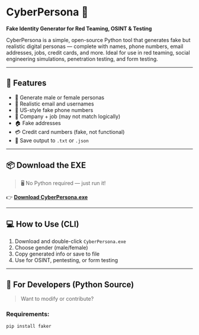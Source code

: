 # CyberPersona 🔐  
**Fake Identity Generator for Red Teaming, OSINT & Testing**

CyberPersona is a simple, open-source Python tool that generates fake but realistic digital personas — complete with names, phone numbers, email addresses, jobs, credit cards, and more. Ideal for use in red teaming, social engineering simulations, penetration testing, and form testing.

---

## 🚀 Features

- 🔄 Generate male or female personas
- 📧 Realistic email and usernames
- 📱 US-style fake phone numbers
- 🏢 Company + job (may not match logically)
- 🏠 Fake addresses
- 💳 Credit card numbers (fake, not functional)
- 📁 Save output to `.txt` or `.json`

---

## 📦 Download the EXE

> 🖥️ No Python required — just run it!

👉 [**Download CyberPersona.exe**]([https://github.com/your-username/CyberPersona/releases/latest/download/CyberPersona.exe](https://github.com/invaderAs/CyberPersona/releases/download/v1.0/CyberPersona.exe))

---

## 💻 How to Use (CLI)

1. Download and double-click `CyberPersona.exe`
2. Choose gender (male/female)
3. Copy generated info or save to file
4. Use for OSINT, pentesting, or form testing

---

## 📂 For Developers (Python Source)

> Want to modify or contribute?

### Requirements:
```bash
pip install faker
